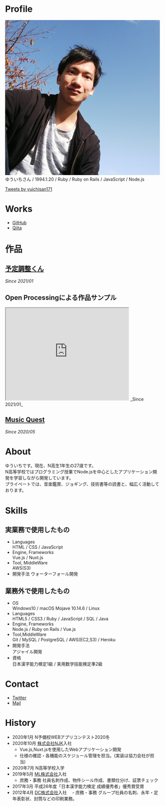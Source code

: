 # Profile
![顔写真](T0HTW2RH7-U017Q26GRLH-efd1dac535e4-512.jpeg)
ゆういちさん / 1994.1.20 / Ruby / Ruby on Rails / JavaScript / Node.js

<a class="twitter-timeline" data-width="400" data-height="600" data-theme="light" href="https://twitter.com/yuichisan171?ref_src=twsrc%5Etfw">Tweets by yuichisan171</a> <script async src="https://platform.twitter.com/widgets.js" charset="utf-8"></script>

# Works
- [GitHub](https://github.com/yuichisan171)
- [Qiita](https://qiita.com/yuichisan65)

# 作品
## [予定調整くん](https://calm-atoll-21128.herokuapp.com/)
_Since 2021/01_

## Open Processingによる作品サンプル
<iframe src="https://www.openprocessing.org/sketch/1052903/embed/" width="400" height="300"></iframe>
_Since 2021/01_

## [Music Quest](https://musicquest.herokuapp.com/)
_Since 2020/05_

# About
ゆういちです。現在、N高生1年生の27歳です。  
N高等学校ではプログラミング授業でNode.jsを中心としたアプリケーション開発を学習しながら開発しています。  
プライベートでは、音楽鑑賞、ジョギング、技術書等の読書と、幅広く活動しております。　　

# Skills
## 実業務で使用したもの
- Languages  
HTML / CSS / JavaScript
- Engine, Frameworks  
Vue.js / Nuxt.js
- Tool, MiddleWare  
AWS(S3)
- 開発手法
ウォーターフォール開発

## 業務外で使用したもの

- OS  
Windows10 / macOS Mojave 10.14.6 / Linux
- Languages  
HTML5 / CSS3 / Ruby / JavaScript / SQL / Java
- Engine, Frameworks  
Node.js / Ruby on Rails / Vue.js
- Tool,MiddleWare  
Git / MySQL / PostgreSQL / AWS(EC2,S3) / Heroku
- 開発手法  
アジャイル開発
- 資格  
日本漢字能力検定1級 / 実用数学技能検定準2級

# Contact
- [Twitter](https://twitter.com/yuichisan171)
- [Mail](mailto:yuuichi_20n2100080@nnn.ed.jp)

# History
- 2020年1月 N予備校WEBアプリコンテスト2020冬
- 2020年10月 [株式会社NJK]()入社
  - Vue.js,Nuxt.jsを使用したWebアプリケーション開発
  - 仕様の確認・各機能のスケジュール管理を担当。(実装は協力会社が担当)
- 2020年7月 N高等学校入学
- 2019年5月 [ML株式会社]()入社
  - 庶務・事務
  社員名刺作成、物件シール作成、書類仕分け、証票チェック
- 2017年3月 平成26年度「日本漢字能力検定 成績優秀者」優秀賞受賞
- 2012年4月 [DC株式会社]()入社
　- 庶務・事務
 グループ社員の名刺、永年・定年表彰状、封筒などの印刷業務。
